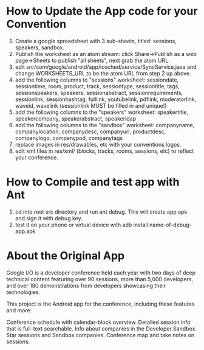 How to Update the App code for your Convention
===============================================

1. Create a google spreadsheet with 3 sub-sheets, titled: sessions, speakers, sandbox.  
2. Publish the worksheet as an atom stream: click Share->Publish as a web page->Sheets to publish "all sheets", next grab the atom URL.
3. edit src/com/google/android/app/iosched/service/SyncService.java and change WORKSHEETS_URL to be the atom URL from step 2 up above.
4. add the following columns to "sessions" worksheet: sessiondate, sessiontime, room, product, track, sessiontype, sessiontitle, tags, sessionspeakers, speakers, sessionabstract, sessionrequirements, sessionlink, sessionhashtag, fulllink, youtubelink, pdflink, moderatorlink, waveid, wavelink
(sessionlink MUST be filled in and unique!)
4. add the following columns to the "speakers" worksheet: speakertitle, speakercompany, speakerabstract, speakerldap
4. add the following columns to the "sandbox" worksheet: companyname, companylocation, companydesc, companyurl, productdesc, companylogo, companypod, companytags
5. replace images in res/drawables, etc with your conventions logos.
6. edit xml files in res/xml/ (blocks, tracks, rooms, sessions, etc) to reflect your conference. 


How to Compile and test app with Ant
===============================
1. cd into root src directory and run ant debug.  This will create app apk and sign it with debug key.
2. test it on your phone or virtual device with adb install name-of-debug-app.apk


About the Original App
=========================
Google I/O is a developer conference held each year with two days of deep technical content featuring over 90 sessions, more than 5,000 developers, and over 180 demonstrations from developers showcasing their technologies.

This project is the Android app for the conference, including these features and more:

Conference schedule with calendar-block overview.
Detailed session info that is full-text searchable.
Info about companies in the Developer Sandbox.
Star sessions and Sandbox companies.
Conference map and take notes on sessions.
